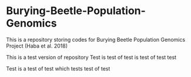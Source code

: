 # Burying-Beetle-Population-Genomics
This is a repository storing codes for Burying Beetle Population Genomics Project (Haba et al. 2018)

This is a test version of repository
Test is test of test is test of test test

Test is a test of test which tests test of test
